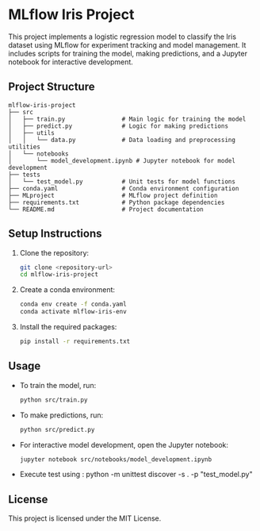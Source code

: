 # MLflow Iris Project

This project implements a logistic regression model to classify the Iris dataset using MLflow for experiment tracking and model management. It includes scripts for training the model, making predictions, and a Jupyter notebook for interactive development.

## Project Structure

```
mlflow-iris-project
├── src
│   ├── train.py                # Main logic for training the model
│   ├── predict.py              # Logic for making predictions
│   ├── utils
│   │   └── data.py             # Data loading and preprocessing utilities
│   └── notebooks
│       └── model_development.ipynb # Jupyter notebook for model development
├── tests
│   └── test_model.py           # Unit tests for model functions
├── conda.yaml                  # Conda environment configuration
├── MLproject                   # MLflow project definition
├── requirements.txt            # Python package dependencies
└── README.md                   # Project documentation
```

## Setup Instructions

1. Clone the repository:
   ```bash
   git clone <repository-url>
   cd mlflow-iris-project
   ```

2. Create a conda environment:
   ```bash
   conda env create -f conda.yaml
   conda activate mlflow-iris-env
   ```

3. Install the required packages:
   ```bash
   pip install -r requirements.txt
   ```

## Usage

- To train the model, run:
  ```bash
  python src/train.py
  ```

- To make predictions, run:
  ```bash
  python src/predict.py
  ```

- For interactive model development, open the Jupyter notebook:
  ```bash
  jupyter notebook src/notebooks/model_development.ipynb
  ```

- Execute test using : python -m unittest discover -s . -p "test_model.py"

## License

This project is licensed under the MIT License.